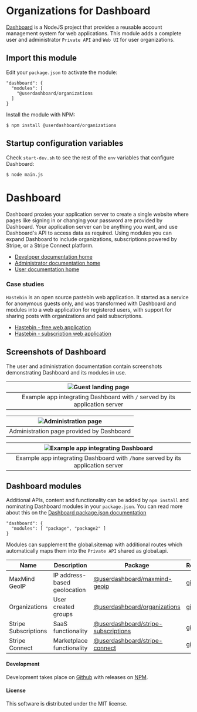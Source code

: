 # Organizations for Dashboard

[Dashboard](https://github.com/userdashboard/dashboard) is a NodeJS project that provides a reusable account management system for web applications.  This module adds a complete user and administrator `Private API` and `Web UI` for user organizations.

## Import this module

Edit your `package.json` to activate the module:

    "dashboard": {
      "modules": [
        "@userdashboard/organizations
      ]
    }

Install the module with NPM:

    $ npm install @userdashboard/organizations

## Startup configuration variables

Check `start-dev.sh` to see the rest of the `env` variables that configure Dashboard:

    $ node main.js

# Dashboard

Dashboard proxies your application server to create a single website where pages like signing in or changing your password are provided by Dashboard.  Your application server can be anything you want, and use Dashboard's API to access data as required.  Using modules you can expand Dashboard to include organizations, subscriptions powered by Stripe, or a Stripe Connect platform.

- [Developer documentation home](https://userdashboard.github.io/home)
- [Administrator documentation home](https://userdashboard.github.io/administrators/home)
- [User documentation home](https://userdashboard.github.io/users/home)

### Case studies 

`Hastebin` is an open source pastebin web application.  It started as a service for anonymous guests only, and was transformed with Dashboard and modules into a web application for registered users, with support for sharing posts with organizations and paid subscriptions.

- [Hastebin - free web application](https://userdashboard.github.io/integrations/convert-hastebin-free-saas.html)
- [Hastebin - subscription web application](https://userdashboard.github.io/integrations/convert-hastebin-saas-subscription.html)

## Screenshots of Dashboard

The user and administration documentation contain screenshots demonstrating Dashboard and its modules in use. 

| ![Guest landing page](https://userdashboard.github.io/outline.png?raw=true) | 
|:---------------------------------------------------------------------------------------------------------------:|
| Example app integrating Dashboard with `/` served by its application server |

| ![Administration page](https://userdashboard.github.io/integrations/convert-hastebin-subscription-saas/12-owner-views-customers-subscriptions.png?raw=true) |
|:---------------------------------------------------------------------------------------------------------------:|
| Administration page provided by Dashboard |

| ![Example app integrating Dashboard ](https://userdashboard.github.io/integrations/convert-hastebin-subscription-saas/9-second-customer-creating-post-shared-with-organization.png?raw=true) |
|:---------------------------------------------------------------------------------------------------------------:|
| Example app integrating Dashboard with `/home` served by its application server |

## Dashboard modules

Additional APIs, content and functionality can be added by `npm install` and nominating Dashboard modules in your `package.json`.  You can read more about this on the [Dashboard package.json documentation](https://userdashboard.github.io/dashboard-package-json.html)

    "dashboard": {
      "modules": [ "package", "package2" ]
    }

Modules can supplement the global.sitemap with additional routes which automatically maps them into the `Private API` shared as global.api.

| Name | Description | Package   | Repository |
|------|-------------|-----------|------------|
| MaxMind GeoIP | IP address-based geolocation | [@userdashboard/maxmind-geoip](https://npmjs.com/package/userdashboard/maxmind-geoip)| [github](https://github.com/userdashboard/maxmind-geoip) |
| Organizations | User created groups | [@userdashboard/organizations](https://npmjs.com/package/userdashboard/organizations) | [github](https://github.com/userdashboard/organizations) |
| Stripe Subscriptions | SaaS functionality | [@userdashboard/stripe-subscriptions](https://npmjs.com/package/userdashboard/stripe-subscriptions) | [github](https://github.com/userdashboard/stripe-subscriptions) |
| Stripe Connect | Marketplace functionality | [@userdashboard/stripe-connect](https://npmjs.com/package/userdashboard/stripe-connect) | [github](https://github.com/userdashboard/stripe-connect)

#### Development

Development takes place on [Github](https://github.com/userdashboard/organizations) with releases on [NPM](https://www.npmjs.com/package/@userdashboard/organizations).

#### License

This software is distributed under the MIT license.